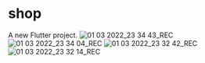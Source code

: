 # shop

A new Flutter project.
![01 03 2022_23 34 43_REC](https://user-images.githubusercontent.com/56467452/156224035-5e02408c-53f8-4bd7-ba3b-c4232d362427.png)
![01 03 2022_23 34 04_REC](https://user-images.githubusercontent.com/56467452/156224055-8add9ffb-3018-4209-abb5-0106ae4ba2e2.png)
![01 03 2022_23 32 42_REC](https://user-images.githubusercontent.com/56467452/156224074-eb05df56-827f-4a83-a4e2-15176d82f997.png)
![01 03 2022_23 32 14_REC](https://user-images.githubusercontent.com/56467452/156224092-ce80d21b-286e-4bb3-bcbd-e57265d92666.png)

